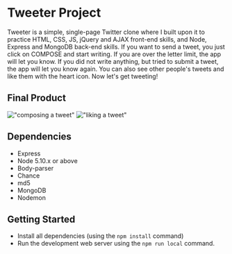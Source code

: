 # Tweeter Project

Tweeter is a simple, single-page Twitter clone where I built upon it to practice HTML, CSS, JS, jQuery and AJAX front-end skills, and Node, Express and MongoDB back-end skills. If you want to send a tweet, you just click on COMPOSE and start writing. If you are over the letter limit, the app will let you know. If you did not write anything, but tried to submit a tweet, the app will let you know again. You can also see other people's tweets and like them with the heart icon. Now let's get tweeting!

## Final Product
!["composing a tweet"]()
!["liking a tweet"]()

## Dependencies

- Express
- Node 5.10.x or above
- Body-parser
- Chance
- md5
- MongoDB
- Nodemon



## Getting Started

- Install all dependencies (using the `npm install` command)
- Run the development web server using the `npm run local` command.
